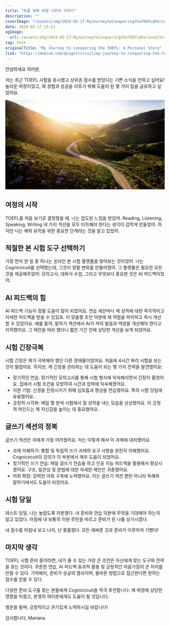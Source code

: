 ```yaml
---
title: "토플 정복 여정 나만의 이야기"
description: ""
coverImage: "/assets/img/2024-05-17-MyJourneytoConqueringtheTOEFLAPersonalStory_0.png"
date: 2024-05-17 23:13
ogImage: 
  url: /assets/img/2024-05-17-MyJourneytoConqueringtheTOEFLAPersonalStory_0.png
tag: Tech
originalTitle: "My Journey to Conquering the TOEFL: A Personal Story"
link: "https://medium.com/@cognicircuit/my-journey-to-conquering-the-toefl-a-personal-story-e322ccef9c02"
---
```



안녕하세요 여러분,

저는 최근 TOEFL 시험을 응시했고 상위권 점수를 받았다는 기쁜 소식을 전하고 싶어요! 놀라운 여정이었고, 제 경험과 성공을 이루기 위해 도움이 된 몇 가지 팁을 공유하고 싶었어요.

![이미지](/assets/img/2024-05-17-MyJourneytoConqueringtheTOEFLAPersonalStory_0.png)

## 여정의 시작

<div class="content-ad"></div>

TOEFL를 처음 보기로 결정했을 때, 나는 압도된 느낌을 받았어. Reading, Listening, Speaking, Writing 네 가지 섹션을 모두 터득해야 한다는 생각이 겁먹게 만들었어. 하지만 나는 해외 유학을 위한 중요한 단계라는 것을 알고 있었어.

## 적절한 본 시험 도구 선택하기

가장 먼저 한 일 중 하나는 온라인 본 시험 플랫폼을 찾아보는 것이었어. 나는 Cognicircuit를 선택했는데, 그것이 정말 변화를 만들어줬어. 그 플랫폼은 필요한 모든 것을 제공해주었어: 모의고사, 대화식 수업, 그리고 무엇보다 중요한 것은 AI 피드백이었어.

## AI 피드백의 힘

<div class="content-ad"></div>

AI 피드백 기능이 정말 도움이 많이 되었어요. 연습 세션마다 제 성적에 대한 즉각적이고 자세한 피드백을 받을 수 있었죠. 이 맞춤형 조언 덕분에 제 약점을 파악하고 즉시 개선할 수 있었어요. 예를 들어, 말하기 섹션에서 AI가 저의 발음과 억양을 개선해야 한다고 지적했어요. 그 제안을 따라 했더니 짧은 기간 안에 상당한 개선을 보게 되었어요.

## 시험 긴장극복

시험 긴장은 제가 극복해야 했던 다른 장애물이었어요. 처음에 4시간 짜리 시험을 보는 것이 떨렸어요. 하지만, 제 긴장을 관리하는 데 도움이 되는 몇 가지 전략을 발견했어요:

- 정기적인 연습: 정기적인 모의고사를 통해 시험 형식에 익숙해지면서 긴장이 줄었어요. 집에서 시험 조건을 모방하여 시간과 압박에 익숙해졌어요.
- 이완 기법: 신경을 진정시키기 위해 심호흡과 명상을 연습했어요. 특히 시험 당일에 유용했어요.
- 긍정적 시각화: 매일 몇 분씩 시험에서 잘 성적을 내는 모습을 상상했어요. 이 긍정적 마인드는 제 자신감을 높이는 데 중요했어요.

<div class="content-ad"></div>

## 글쓰기 섹션의 정복

글쓰기 섹션은 저에게 가장 어려웠어요. 저는 이렇게 해서 이 과제에 대처했어요:

- 과제 이해하기: 통합 및 독립적 쓰기 과제의 요구 사항을 완전히 이해했어요. Cognicircuit의 강의가 이 부분에서 매우 도움이 되었어요.
- 정기적인 쓰기 연습: 매일 글쓰기 연습을 하고 인공 지능 피드백을 활용해서 향상시켰어요. 구조, 일관성 및 문법에 대한 자세한 제안은 귀중했어요.
- 어휘 확장: 강력한 어휘 구축에 노력했어요. 이는 글쓰기 섹션 뿐만 아니라 독해와 말하기에서도 도움이 되었어요.

## 시험 당일

<div class="content-ad"></div>

테스트 당일, 나는 놀랍도록 차분했다. 내 준비와 연습 덕분에 무엇을 기대해야 하는지 알고 있었다. 아침에 내 보통의 이완 루틴을 따르고 준비가 된 나를 상기시켰다.

내 점수를 마침내 보고 나자, 난 황홀했다. 모든 애써준 것과 준비가 이루어져 기뻤다!

## 마지막 생각

TOEFL 시험 준비 중이라면, 내가 줄 수 있는 가장 큰 조언은 자신에게 맞는 도구와 전략을 찾는 것이다. 꾸준한 연습, AI 피드백 효과적 활용 및 긍정적인 마음가짐이 큰 차이를 만들 수 있다. 기억해라, 준비가 성공의 열쇠이며, 올바른 방법으로 접근한다면 원하는 점수를 얻을 수 있다.

<div class="content-ad"></div>

다양한 준비 도구를 찾는 분들에게 Cognicircuit을 적극 추천합니다. 제 여정에 상당한 영향을 미쳤고, 분명히 여러분에게도 도움이 될 것입니다.

행운을 빌며, 긍정적이고 끈기있게 노력하시길 바랍니다!

감사합니다, Mariana